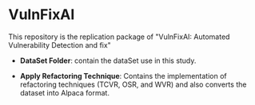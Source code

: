 # VulnFixAI
This repository is the replication package of "VulnFixAI: Automated Vulnerability Detection and fix" 

- **DataSet Folder**: contain the dataSet use in this study. 

- **Apply Refactoring Technique**: Contains the implementation of refactoring techniques (TCVR, OSR, and WVR) and also converts the dataset into Alpaca format.
